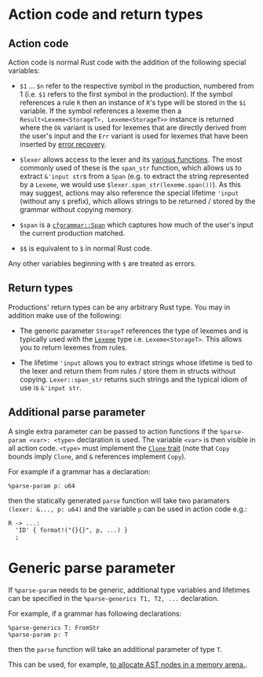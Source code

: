 # Action code and return types

## Action code

Action code is normal Rust code with the addition of the following special variables:

 * `$1` ... `$n` refer to the respective symbol in the production, numbered
   from 1 (i.e. `$1` refers to the first symbol in the production). If the
   symbol references a rule `R` then an instance of `R`'s type will be stored
   in the `$i` variable. If the symbol references a lexeme then a
   `Result<Lexeme<StorageT>, Lexeme<StorageT>>` instance is returned where the
   `Ok` variant is used for lexemes that are directly derived from the user's
   input and the `Err` variant is used for lexemes that have been inserted by
   [error recovery](errorrecovery.md).

 * `$lexer` allows access to the lexer and its [various
   functions](https://softdevteam.github.io/grmtools/master/api/lrpar/trait.Lexer.html).
   The most commonly used of these is the `span_str` function, which allows us
   to extract `&'input str`s from a `Span` (e.g. to extract the string
   represented by a `Lexeme`, we would use `$lexer.span_str(lexeme.span())`).
   As this may suggest, actions may also reference the special lifetime
   `'input` (without any `$` prefix), which allows strings to be returned /
   stored by the grammar without copying memory.

 * `$span` is a
   [`cfgrammar::Span`](https://softdevteam.github.io/grmtools/master/api/cfgrammar/struct.Span.html)
   which captures how much of the user's input the current production matched.

 * `$$` is equivalent to `$` in normal Rust code.

Any other variables beginning with `$` are treated as errors.


## Return types

Productions' return types can be any arbitrary Rust type. You may in addition
make use of the following:

 * The generic parameter `StorageT` references the type of lexemes and is
   typically used with the
   [`Lexeme`](https://softdevteam.github.io/grmtools/master/api/lrpar/struct.Lexeme.html)
   type i.e. `Lexeme<StorageT>`. This allows you to return lexemes from rules.

 * The lifetime `'input` allows you to extract strings whose lifetime is tied
   to the lexer and return them from rules / store them in structs without
   copying. `Lexer::span_str` returns such strings and the typical idiom of use
   is `&'input str`.


## Additional parse parameter

A single extra parameter can be passed to action functions if the `%parse-param
<var>: <type>` declaration is used. The variable `<var>` is then visible in all
action code. `<type>` must implement the [`Clone`
trait](https://doc.rust-lang.org/stable/std/clone/trait.Clone.html) (note that `Copy`
bounds imply `Clone`, and `&` references implement `Copy`).

For example if a grammar has a declaration:

```
%parse-param p: u64
```

then the statically generated `parse` function will take two paramaters
`(lexer: &..., p: u64)` and the variable `p` can be used in action code e.g.:

```
R -> ...:
  'ID' { format!("{}{}", p, ...) }
  ;
```

# Generic parse parameter

If `%parse-param` needs to be generic, additional type variables and lifetimes
can be specified in the `%parse-generics T1, T2, ...` declaration.

For example, if a grammar has following declarations:

```
%parse-generics T: FromStr
%parse-param p: T
```

then the `parse` function will take an additional parameter of type `T`.

This can be used, for example, [to allocate AST nodes in a memory arena.](https://github.com/softdevteam/grmtools/tree/master/lrpar/examples/calc_ast_arena).
